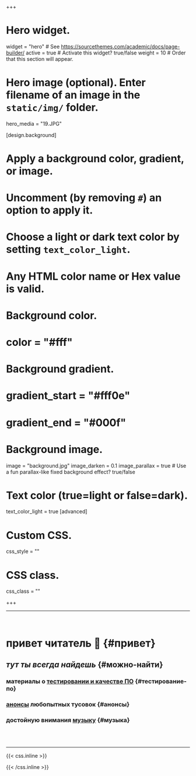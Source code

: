 +++
# Hero widget.
widget = "hero"  # See https://sourcethemes.com/academic/docs/page-builder/
active = true  # Activate this widget? true/false
weight = 10  # Order that this section will appear.

# Hero image (optional). Enter filename of an image in the `static/img/` folder.
hero_media = "19.JPG"

[design.background]
  # Apply a background color, gradient, or image.
  #   Uncomment (by removing `#`) an option to apply it.
  #   Choose a light or dark text color by setting `text_color_light`.
  #   Any HTML color name or Hex value is valid.
  
  # Background color.
  # color = "#fff"
  
  # Background gradient.
  # gradient_start = "#fff0e"
  # gradient_end = "#000f"
  
  # Background image.
  image = "background.jpg"
  image_darken = 0.1
  image_parallax = true  # Use a fun parallax-like fixed background effect? true/false

  # Text color (true=light or false=dark).
  text_color_light = true
[advanced]
 # Custom CSS. 
 css_style = ""
 
 # CSS class.
 css_class = ""
  


+++

- - -

<br/>

# привет читатель 🙏 {#привет}

## _тут ты всегда найдешь_ {#можно-найти}

### материалы о [тестировании и качестве ПО](/блог/) {#тестирование-по}

### [анонсы](/анонс/) любопытных тусовок {#анонсы}

### достойную внимания [музыку](/музыка/) {#музыка}

<br/>
<br/>

***

{{< css.inline >}}
<style>
  #тестирование-по a {
     text-decoration: none;
     color: #fc6f5c;
  }
  #анонсы a {
     text-decoration: none;
     color: #fc6f5c;
  }
  #музыка a {
     text-decoration: none;
     color: #fc6f5c;
  }
  </style>
{{< /css.inline >}}
